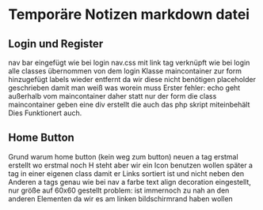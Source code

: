 # Temporäre Notizen markdown datei

## Login und Register
nav bar eingefügt wie bei login
nav.css mit link tag verknüpft wie bei login
alle classes übernommen von dem login
Klasse maincontainer zur form hinzugefügt
labels wieder entfernt da wir diese nicht benötigen
placeholder geschrieben damit man weiß was worein muss
Erster fehler: echo geht außerhalb vom maincontainer daher statt nur der form die class maincontainer geben eine div erstellt die auch das php skript miteinbehält
Dies Funktionert auch.


## Home Button
Grund warum home button (kein weg zum button)
neuen a tag erstmal erstellt wo erstmal noch H steht aber wir ein Icon benutzen wollen später
a tag in einer eigenen class damit er Links sortiert ist und nicht neben den Anderen a tags
genau wie bei nav a farbe text align decoration eingestellt, nur größe auf 60x60 gestellt
problem: ist immernoch zu nah an den anderen Elementen da wir es am linken bildschirmrand haben wollen
